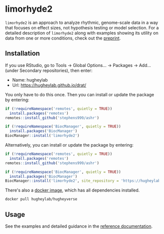 # limorhyde2

`limorhyde2` is an approach to analyze rhythmic, genome-scale data in a way that focuses on effect sizes, not hypothesis testing or model selection. For a detailed description of `limorhyde2` along with examples showing its utility on data from one or more conditions, check out the [preprint]().

## Installation

If you use RStudio, go to Tools -> Global Options... -> Packages -> Add... (under Secondary repositories), then enter:

- Name: hugheylab
- Url: https://hugheylab.github.io/drat/

You only have to do this once. Then you can install or update the package by entering:

```R
if (!requireNamespace('remotes', quietly = TRUE))
  install.packages('remotes')
remotes::install_github('stephens999/ashr')

if (!requireNamespace('BiocManager', quietly = TRUE))
  install.packages('BiocManager')
BiocManager::install('limorhyde2')
```

Alternatively, you can install or update the package by entering:

```R
if (!requireNamespace('remotes', quietly = TRUE))
  install.packages('remotes')
remotes::install_github('stephens999/ashr')

if (!requireNamespace('BiocManager', quietly = TRUE))
  install.packages('BiocManager')
BiocManager::install('limorhyde2', site_repository = 'https://hugheylab.github.io/drat/')
```

There's also a [docker image](https://hub.docker.com/r/hugheylab/hugheyverse), which has all dependencies installed.

```bash
docker pull hugheylab/hugheyverse
```

## Usage

See the examples and detailed guidance in the [reference documentation](https://limorhyde2.hugheylab.org/reference/index.html).

